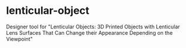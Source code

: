 # lenticular-object
Designer tool for "Lenticular Objects: 3D Printed Objects with Lenticular Lens Surfaces That Can Change their Appearance Depending on the Viewpoint"
